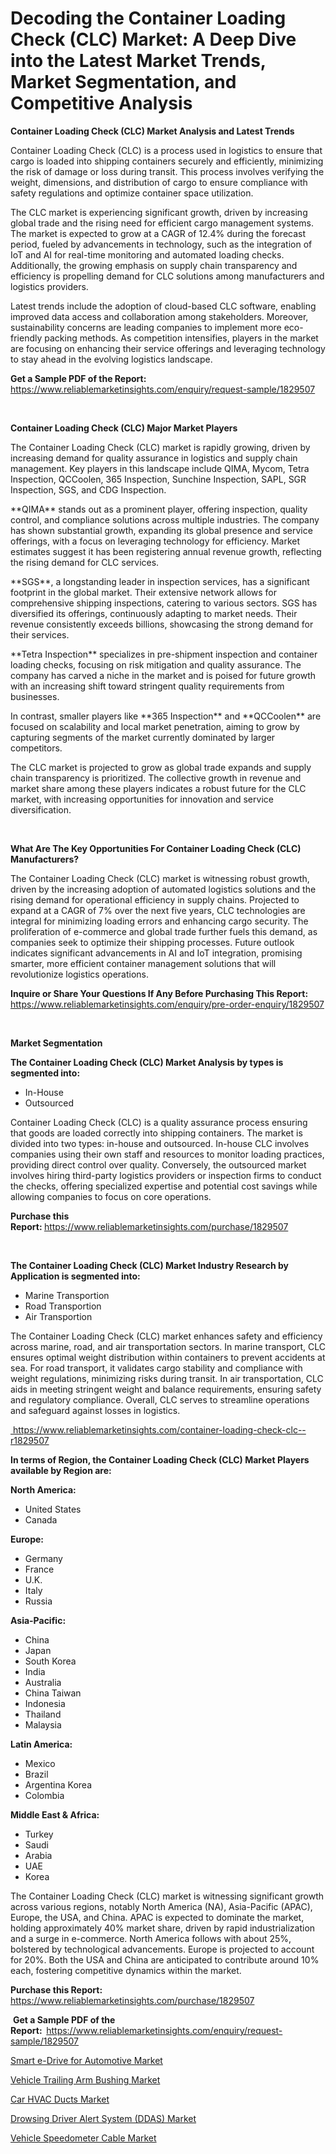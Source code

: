 <p><h1>Decoding the Container Loading Check (CLC) Market: A Deep Dive into the Latest Market Trends, Market Segmentation, and Competitive Analysis</h1></p><p><strong>Container Loading Check (CLC) Market Analysis and Latest Trends</strong></p>
<p><p>Container Loading Check (CLC) is a process used in logistics to ensure that cargo is loaded into shipping containers securely and efficiently, minimizing the risk of damage or loss during transit. This process involves verifying the weight, dimensions, and distribution of cargo to ensure compliance with safety regulations and optimize container space utilization.</p><p>The CLC market is experiencing significant growth, driven by increasing global trade and the rising need for efficient cargo management systems. The market is expected to grow at a CAGR of 12.4% during the forecast period, fueled by advancements in technology, such as the integration of IoT and AI for real-time monitoring and automated loading checks. Additionally, the growing emphasis on supply chain transparency and efficiency is propelling demand for CLC solutions among manufacturers and logistics providers. </p><p>Latest trends include the adoption of cloud-based CLC software, enabling improved data access and collaboration among stakeholders. Moreover, sustainability concerns are leading companies to implement more eco-friendly packing methods. As competition intensifies, players in the market are focusing on enhancing their service offerings and leveraging technology to stay ahead in the evolving logistics landscape.</p></p>
<p><strong>Get a Sample PDF of the Report:&nbsp;</strong> <a href="https://www.reliablemarketinsights.com/enquiry/request-sample/1829507?utm_campaign=1602&utm_medium=2&utm_source=Github&utm_content=ia&utm_term=15102024&utm_id=container-loading-check-clc">https://www.reliablemarketinsights.com/enquiry/request-sample/1829507</a></p>
<p>&nbsp;</p>
<p><strong>Container Loading Check (CLC) Major Market Players</strong></p>
<p><p>The Container Loading Check (CLC) market is rapidly growing, driven by increasing demand for quality assurance in logistics and supply chain management. Key players in this landscape include QIMA, Mycom, Tetra Inspection, QCCoolen, 365 Inspection, Sunchine Inspection, SAPL, SGR Inspection, SGS, and CDG Inspection.</p><p>**QIMA** stands out as a prominent player, offering inspection, quality control, and compliance solutions across multiple industries. The company has shown substantial growth, expanding its global presence and service offerings, with a focus on leveraging technology for efficiency. Market estimates suggest it has been registering annual revenue growth, reflecting the rising demand for CLC services.</p><p>**SGS**, a longstanding leader in inspection services, has a significant footprint in the global market. Their extensive network allows for comprehensive shipping inspections, catering to various sectors. SGS has diversified its offerings, continuously adapting to market needs. Their revenue consistently exceeds billions, showcasing the strong demand for their services.</p><p>**Tetra Inspection** specializes in pre-shipment inspection and container loading checks, focusing on risk mitigation and quality assurance. The company has carved a niche in the market and is poised for future growth with an increasing shift toward stringent quality requirements from businesses.</p><p>In contrast, smaller players like **365 Inspection** and **QCCoolen** are focused on scalability and local market penetration, aiming to grow by capturing segments of the market currently dominated by larger competitors.</p><p>The CLC market is projected to grow as global trade expands and supply chain transparency is prioritized. The collective growth in revenue and market share among these players indicates a robust future for the CLC market, with increasing opportunities for innovation and service diversification.</p></p>
<p>&nbsp;</p>
<p><strong>What Are The Key Opportunities For Container Loading Check (CLC) Manufacturers?</strong></p>
<p><p>The Container Loading Check (CLC) market is witnessing robust growth, driven by the increasing adoption of automated logistics solutions and the rising demand for operational efficiency in supply chains. Projected to expand at a CAGR of 7% over the next five years, CLC technologies are integral for minimizing loading errors and enhancing cargo security. The proliferation of e-commerce and global trade further fuels this demand, as companies seek to optimize their shipping processes. Future outlook indicates significant advancements in AI and IoT integration, promising smarter, more efficient container management solutions that will revolutionize logistics operations.</p></p>
<p><strong>Inquire or Share Your Questions If Any Before Purchasing This Report:</strong> <a href="https://www.reliablemarketinsights.com/enquiry/pre-order-enquiry/1829507?utm_campaign=1602&utm_medium=2&utm_source=Github&utm_content=ia&utm_term=15102024&utm_id=container-loading-check-clc">https://www.reliablemarketinsights.com/enquiry/pre-order-enquiry/1829507</a></p>
<p>&nbsp;</p>
<p><strong>Market Segmentation</strong></p>
<p><strong>The Container Loading Check (CLC) Market Analysis by types is segmented into:</strong></p>
<p><ul><li>In-House</li><li>Outsourced</li></ul></p>
<p><p>Container Loading Check (CLC) is a quality assurance process ensuring that goods are loaded correctly into shipping containers. The market is divided into two types: in-house and outsourced. In-house CLC involves companies using their own staff and resources to monitor loading practices, providing direct control over quality. Conversely, the outsourced market involves hiring third-party logistics providers or inspection firms to conduct the checks, offering specialized expertise and potential cost savings while allowing companies to focus on core operations.</p></p>
<p><strong>Purchase this Report:&nbsp;</strong><a href="https://www.reliablemarketinsights.com/purchase/1829507?utm_campaign=1602&utm_medium=2&utm_source=Github&utm_content=ia&utm_term=15102024&utm_id=container-loading-check-clc">https://www.reliablemarketinsights.com/purchase/1829507</a></p>
<p>&nbsp;</p>
<p><strong>The Container Loading Check (CLC) Market Industry Research by Application is segmented into:</strong></p>
<p><ul><li>Marine Transportion</li><li>Road Transportion</li><li>Air Transportion</li></ul></p>
<p><p>The Container Loading Check (CLC) market enhances safety and efficiency across marine, road, and air transportation sectors. In marine transport, CLC ensures optimal weight distribution within containers to prevent accidents at sea. For road transport, it validates cargo stability and compliance with weight regulations, minimizing risks during transit. In air transportation, CLC aids in meeting stringent weight and balance requirements, ensuring safety and regulatory compliance. Overall, CLC serves to streamline operations and safeguard against losses in logistics.</p></p>
<p><a href="https://www.reliablemarketinsights.com/container-loading-check-clc--r1829507?utm_campaign=1602&utm_medium=2&utm_source=Github&utm_content=ia&utm_term=15102024&utm_id=container-loading-check-clc">&nbsp;https://www.reliablemarketinsights.com/container-loading-check-clc--r1829507</a></p>
<p><strong>In terms of Region, the Container Loading Check (CLC) Market Players available by Region are:</strong></p>
<p>
    <p> <strong> North America: </strong>
        <ul>
            <li>United States</li>
            <li>Canada</li>
        </ul>
        </p> 
    <p> <strong> Europe: </strong>
        <ul>
            <li>Germany</li>
            <li>France</li>
            <li>U.K.</li>
            <li>Italy</li>
            <li>Russia</li>
        </ul>
        </p> 
    <p> <strong> Asia-Pacific: </strong>
        <ul>
            <li>China</li>
            <li>Japan</li>
            <li>South Korea</li>
            <li>India</li>
            <li>Australia</li>
            <li>China Taiwan</li>
            <li>Indonesia</li>
            <li>Thailand</li>
            <li>Malaysia</li>
        </ul>
        </p> 
    <p> <strong> Latin America: </strong>
        <ul>
            <li>Mexico</li>
            <li>Brazil</li>
            <li>Argentina Korea</li>
            <li>Colombia</li>
        </ul>
        </p> 
    <p> <strong> Middle East & Africa: </strong>
        <ul>
            <li>Turkey</li>
            <li>Saudi</li>
            <li>Arabia</li>
            <li>UAE</li>
            <li>Korea</li>
        </ul>
    </p>
    </p>
<p><p>The Container Loading Check (CLC) market is witnessing significant growth across various regions, notably North America (NA), Asia-Pacific (APAC), Europe, the USA, and China. APAC is expected to dominate the market, holding approximately 40% market share, driven by rapid industrialization and a surge in e-commerce. North America follows with about 25%, bolstered by technological advancements. Europe is projected to account for 20%. Both the USA and China are anticipated to contribute around 10% each, fostering competitive dynamics within the market.</p></p>
<p><strong>Purchase this Report: </strong><a href="https://www.reliablemarketinsights.com/purchase/1829507?utm_campaign=1602&utm_medium=2&utm_source=Github&utm_content=ia&utm_term=15102024&utm_id=container-loading-check-clc">https://www.reliablemarketinsights.com/purchase/1829507</a></p>
<p>&nbsp;<strong>Get a Sample PDF of the Report:&nbsp;&nbsp;</strong><a href="https://www.reliablemarketinsights.com/enquiry/request-sample/1829507?utm_campaign=1602&utm_medium=2&utm_source=Github&utm_content=ia&utm_term=15102024&utm_id=container-loading-check-clc">https://www.reliablemarketinsights.com/enquiry/request-sample/1829507</a></p>
<p><strong></strong></p>
<p><p><a href="https://www.linkedin.com/pulse/unveiling-market-trends-global-smart-e-drive-automotive-growth-pnp5f?utm_campaign=1602&utm_medium=2&utm_source=Github&utm_content=ia&utm_term=15102024&utm_id=container-loading-check-clc">Smart e-Drive for Automotive Market</a></p><p><a href="https://www.linkedin.com/pulse/decoding-vehicle-trailing-arm-bushing-market-signals-growth-algorithms-nbcff?utm_campaign=1602&utm_medium=2&utm_source=Github&utm_content=ia&utm_term=15102024&utm_id=container-loading-check-clc">Vehicle Trailing Arm Bushing Market</a></p><p><a href="https://www.linkedin.com/pulse/digital-transformation-car-hvac-ducts-industry-market-opportunities-yvthf?utm_campaign=1602&utm_medium=2&utm_source=Github&utm_content=ia&utm_term=15102024&utm_id=container-loading-check-clc">Car HVAC Ducts Market</a></p><p><a href="https://www.linkedin.com/pulse/drowsing-driver-alert-system-ddas-market-global-insights-sales-lmnkf?utm_campaign=1602&utm_medium=2&utm_source=Github&utm_content=ia&utm_term=15102024&utm_id=container-loading-check-clc">Drowsing Driver Alert System (DDAS) Market</a></p><p><a href="https://www.linkedin.com/pulse/market-leaders-laggards-global-vehicle-speedometer-cable-trpuf?utm_campaign=1602&utm_medium=2&utm_source=Github&utm_content=ia&utm_term=15102024&utm_id=container-loading-check-clc">Vehicle Speedometer Cable Market</a></p></p>